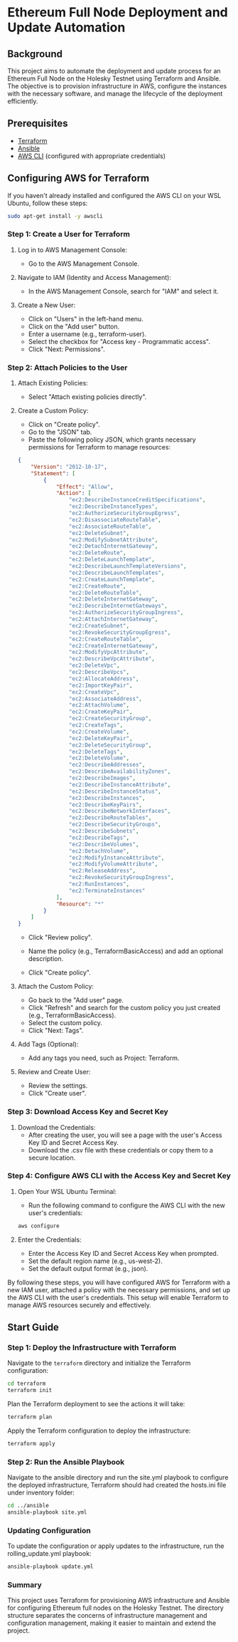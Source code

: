 # Ethereum Full Node Deployment and Update Automation

## Background

This project aims to automate the deployment and update process for an Ethereum Full Node on the Holesky Testnet using Terraform and Ansible. The objective is to provision infrastructure in AWS, configure the instances with the necessary software, and manage the lifecycle of the deployment efficiently.

## Prerequisites

- [Terraform](https://www.terraform.io/downloads.html)
- [Ansible](https://docs.ansible.com/ansible/latest/installation_guide/intro_installation.html)
- [AWS CLI](https://aws.amazon.com/cli/) (configured with appropriate credentials)

## Configuring AWS for Terraform

If you haven't already installed and configured the AWS CLI on your WSL Ubuntu, follow these steps:

```sh
sudo apt-get install -y awscli
```

### Step 1: Create a User for Terraform
1. Log in to AWS Management Console:
    - Go to the AWS Management Console.

2. Navigate to IAM (Identity and Access Management):
    - In the AWS Management Console, search for "IAM" and select it.

3. Create a New User:
    - Click on "Users" in the left-hand menu.
    - Click on the "Add user" button.
    - Enter a username (e.g., terraform-user).
    - Select the checkbox for "Access key - Programmatic access".
    - Click "Next: Permissions".

### Step 2: Attach Policies to the User
1. Attach Existing Policies:
    - Select "Attach existing policies directly".

2. Create a Custom Policy:
    - Click on "Create policy".
    - Go to the "JSON" tab.
    - Paste the following policy JSON, which grants necessary permissions for Terraform to manage resources:
    ```json
    {
        "Version": "2012-10-17",
        "Statement": [
            {
                "Effect": "Allow",
                "Action": [
                    "ec2:DescribeInstanceCreditSpecifications",
                    "ec2:DescribeInstanceTypes",
                    "ec2:AuthorizeSecurityGroupEgress",
                    "ec2:DisassociateRouteTable",
                    "ec2:AssociateRouteTable",
                    "ec2:DeleteSubnet",
                    "ec2:ModifySubnetAttribute",
                    "ec2:DetachInternetGateway",
                    "ec2:DeleteRoute",
                    "ec2:DeleteLaunchTemplate",
                    "ec2:DescribeLaunchTemplateVersions",
                    "ec2:DescribeLaunchTemplates",
                    "ec2:CreateLaunchTemplate",
                    "ec2:CreateRoute",
                    "ec2:DeleteRouteTable",
                    "ec2:DeleteInternetGateway",
                    "ec2:DescribeInternetGateways",
                    "ec2:AuthorizeSecurityGroupIngress",
                    "ec2:AttachInternetGateway",
                    "ec2:CreateSubnet",
                    "ec2:RevokeSecurityGroupEgress",
                    "ec2:CreateRouteTable",
                    "ec2:CreateInternetGateway",
                    "ec2:ModifyVpcAttribute",
                    "ec2:DescribeVpcAttribute",
                    "ec2:DeleteVpc",
                    "ec2:DescribeVpcs",
                    "ec2:AllocateAddress",
                    "ec2:ImportKeyPair",
                    "ec2:CreateVpc",
                    "ec2:AssociateAddress",
                    "ec2:AttachVolume",
                    "ec2:CreateKeyPair",
                    "ec2:CreateSecurityGroup",
                    "ec2:CreateTags",
                    "ec2:CreateVolume",
                    "ec2:DeleteKeyPair",
                    "ec2:DeleteSecurityGroup",
                    "ec2:DeleteTags",
                    "ec2:DeleteVolume",
                    "ec2:DescribeAddresses",
                    "ec2:DescribeAvailabilityZones",
                    "ec2:DescribeImages",
                    "ec2:DescribeInstanceAttribute",
                    "ec2:DescribeInstanceStatus",
                    "ec2:DescribeInstances",
                    "ec2:DescribeKeyPairs",
                    "ec2:DescribeNetworkInterfaces",
                    "ec2:DescribeRouteTables",
                    "ec2:DescribeSecurityGroups",
                    "ec2:DescribeSubnets",
                    "ec2:DescribeTags",
                    "ec2:DescribeVolumes",
                    "ec2:DetachVolume",
                    "ec2:ModifyInstanceAttribute",
                    "ec2:ModifyVolumeAttribute",
                    "ec2:ReleaseAddress",
                    "ec2:RevokeSecurityGroupIngress",
                    "ec2:RunInstances",
                    "ec2:TerminateInstances"
                ],
                "Resource": "*"
            }
        ]
    }
    ```
    
    - Click "Review policy".

    - Name the policy (e.g., TerraformBasicAccess) and add an optional description.

    - Click "Create policy".

3. Attach the Custom Policy:
    - Go back to the "Add user" page.
    - Click "Refresh" and search for the custom policy you just created (e.g., TerraformBasicAccess).
    - Select the custom policy.
    - Click "Next: Tags".

4. Add Tags (Optional):
    - Add any tags you need, such as Project: Terraform.

5. Review and Create User:
    - Review the settings.
    - Click "Create user".

### Step 3: Download Access Key and Secret Key
1. Download the Credentials:
    - After creating the user, you will see a page with the user's Access Key ID and Secret Access Key.
    - Download the .csv file with these credentials or copy them to a secure location.

### Step 4: Configure AWS CLI with the Access Key and Secret Key
1. Open Your WSL Ubuntu Terminal:
    - Run the following command to configure the AWS CLI with the new user's credentials:
    ```sh
    aws configure
    ```
2. Enter the Credentials:

    - Enter the Access Key ID and Secret Access Key when prompted.
    - Set the default region name (e.g., us-west-2).
    - Set the default output format (e.g., json).

By following these steps, you will have configured AWS for Terraform with a new IAM user, attached a policy with the necessary permissions, and set up the AWS CLI with the user's credentials. This setup will enable Terraform to manage AWS resources securely and effectively.


## Start Guide

### Step 1: Deploy the Infrastructure with Terraform

Navigate to the `terraform` directory and initialize the Terraform configuration:

```sh
cd terraform
terraform init
```

Plan the Terraform deployment to see the actions it will take:

```sh
terraform plan
```

Apply the Terraform configuration to deploy the infrastructure:

```sh
terraform apply
```

### Step 2: Run the Ansible Playbook

Navigate to the ansible directory and run the site.yml playbook to configure the deployed infrastructure, Terraform should had created the hosts.ini file under inventory folder:

```sh
cd ../ansible
ansible-playbook site.yml
```

### Updating Configuration
To update the configuration or apply updates to the infrastructure, run the rolling_update.yml playbook:

```sh
ansible-playbook update.yml
```

### Summary
This project uses Terraform for provisioning AWS infrastructure and Ansible for configuring Ethereum full nodes on the Holesky Testnet. The directory structure separates the concerns of infrastructure management and configuration management, making it easier to maintain and extend the project.
